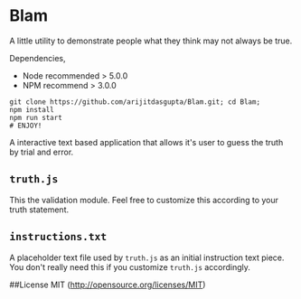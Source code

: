 Blam
====
A little utility to demonstrate people what they think may not always be true.

Dependencies,
 - Node recommended > 5.0.0
 - NPM recommend > 3.0.0

```
git clone https://github.com/arijitdasgupta/Blam.git; cd Blam;
npm install
npm run start
# ENJOY!
```

A interactive text based application that allows it's user to guess the truth by trial and error.

`truth.js`
---------
This the validation module. Feel free to customize this according to your truth statement.

`instructions.txt`
------------------
A placeholder text file used by `truth.js` as an initial instruction text piece. You don't really need this if you customize `truth.js` accordingly.

##License
MIT (http://opensource.org/licenses/MIT)

